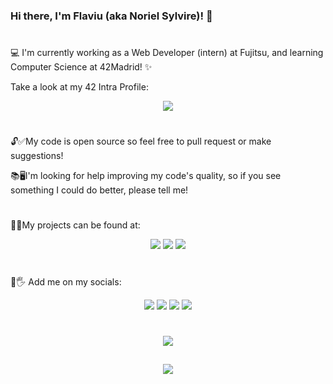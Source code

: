 ### Hi there, I'm Flaviu (aka Noriel Sylvire)! 👋

#

💻 I'm currently working as a Web Developer (intern) at Fujitsu, and learning Computer Science at 42Madrid! ✨

Take a look at my 42 Intra Profile:

<p align="center"><a href="https://github.com/JaeSeoKim/badge42"><img src="https://badge42.vercel.app/api/v2/clhxrw1x7000608mi0kserdz4/stats?cursusId=21&coalitionId=64"/></a></p>

#

🔓✅My code is open source so feel free to pull request or make suggestions!

📚🖥I'm looking for help improving my code's quality, so if you see something I could do better, please tell me!

#

🔮💎My projects can be found at:

<p align="center"><a href="https://norielsylvire.itch.io"><img src="https://img.shields.io/badge/Itch-%23FF0B34.svg?style=for-the-badge&logo=Itch.io&logoColor=white"/></a>
<a href="https://github.com/NorielSylvire"><img src="https://img.shields.io/badge/github-%23121011.svg?style=for-the-badge&logo=github&logoColor=white"/></a>
<a href="https://content.minetest.net/users/Noriel_Sylvire/"><img src="https://img.shields.io/badge/Minetest-ContentDB-brightgreen?logo=Minetest&style=for-the-badge&logoColor=brightgreen"/></a></p>

#

👤🖐 Add me on my socials:


<p align="center">
<a href="https://es.linkedin.com/in/flaviu-e-hongu-9a7a5a1b9"><img src="https://img.shields.io/badge/LinkedIn-0077B5?style=for-the-badge&logo=linkedin&logoColor=white"/></a> <a href="https://mastodon.social/@norielsylvire"><img src="https://img.shields.io/badge/-MASTODON-%232B90D9?style=for-the-badge&logo=mastodon&logoColor=white"/></a> <a href="https://www.youtube.com/@norielsylvire/featured"><img src="https://img.shields.io/badge/YouTube-%23FF0000.svg?style=for-the-badge&logo=YouTube&logoColor=white"/></a> <a href="https://twitter.com/NSylvire"><img src="https://img.shields.io/badge/Twitter-%231DA1F2.svg?style=for-the-badge&logo=Twitter&logoColor=white"/></a> </p>

#

<p align="center"><img src="https://github-readme-stats-git-masterrstaa-rickstaa.vercel.app/api?username=NorielSylvire&theme=onedark"/></p>

##

<p align="center"><img src="https://github-profile-summary-cards.vercel.app/api/cards/profile-details?username=NorielSylvire&theme=monokai"/></p>
